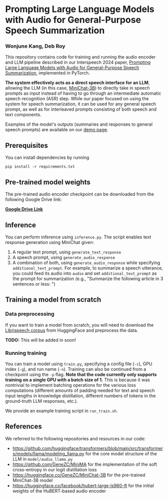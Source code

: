 # Prompting Large Language Models with Audio for General-Purpose Speech Summarization

### Wonjune Kang, Deb Roy

This repository contains code for training and running the audio encoder and LLM pipeline described in our Interspeech 2024 paper, [Prompting Large Language Models with Audio for General-Purpose Speech Summarization](https://arxiv.org/abs/2406.05968), implemented in PyTorch.

**The system effectively acts as a direct speech interface for an LLM**, allowing the LLM (in this case, [MiniChat-3B](https://huggingface.co/GeneZC/MiniChat-3B)) to directly take in speech prompts as input instead of having to go through an intermediate automatic speech recognition (ASR) step. While our paper focused on using the system for speech summarization, it can be used for any general speech prompt, as well as for interleaved prompts consisting of both speech and text components.

Examples of the model's outputs (summaries and responses to general speech prompts) are available on our [demo page](https://llm-speech-summarization.github.io/).

## Prerequisites

You can install dependencies by running

```
pip install -r requirements.txt
```

## Pre-trained model weights

The pre-trained audio encoder checkpoint can be downloaded from the following Google Drive link:

**[Google Drive Link](https://drive.google.com/drive/folders/1o363nAqpyP80tivFNdjmyyoWGCLUeHZS?usp=sharing)**

## Inference

You can perform inference using ```inference.py```. The script enables text response generation using MiniChat given:

1. A regular text prompt, using ```generate_text_response```
2. A speech prompt, using ```generate_audio_response```
3. A combination of both, using ```generate_audio_response``` while specifying ```additional_text_prompt```. For example, to summarize a speech utterance, you could feed its audio into ```audio``` and set ```additional_text_prompt``` as the prompt for summarization (e.g., "Summarize the following article in 3 sentences or less: ")

## Training a model from scratch

### Data preprocessing

If you want to train a model from scratch, you will need to download the [Librispeech corpus](https://huggingface.co/datasets/librispeech_asr) from HuggingFace and preprocess the data.

**TODO:** This will be added in soon!

### Running training

You can train a model using ```train.py```, specifying a config file (```-c```), GPU index (```-g```), and run name (```-n```). Training can also be continued from a checkpoint using the ```-p``` flag. **Note that the code currently only supports training on a single GPU with a batch size of 1.** This is because it was nontrivial to implement batching operations for the various loss computations (different amounts of padding needed for text and speech input lengths in knowledge distillation, different numbers of tokens in the ground-truth LLM responses, etc.).

We provide an example training script in ```run_train.sh```.

## References

We referred to the following repositories and resources in our code:

- https://github.com/huggingface/transformers/blob/main/src/transformers/models/llama/modeling_llama.py for the core model structure of the LLM in ```model/audio_llama.py```
- https://github.com/GeneZC/MiniMA for the implementation of the soft cross-entropy in our logit distillation loss
- https://huggingface.co/GeneZC/MiniChat-3B for the pre-trained MiniChat-3B model
- https://huggingface.co/facebook/hubert-large-ls960-ft for the initial weights of the HuBERT-based audio encoder
